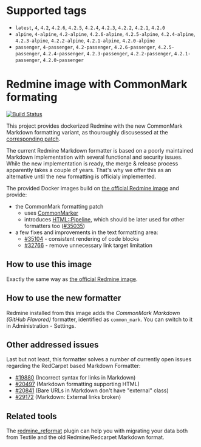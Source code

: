 <!--

********************************************************************************

WARNING:

    DO NOT EDIT "README.md"

    IT IS AUTO-GENERATED from files in "docs" directory

-->

# Supported tags

- `latest`, `4`, `4.2`, `4.2.6`, `4.2.5`, `4.2.4`, `4.2.3`, `4.2.2`, `4.2.1`, `4.2.0`
- `alpine`, `4-alpine`, `4.2-alpine`, `4.2.6-alpine`, `4.2.5-alpine`, `4.2.4-alpine`, `4.2.3-alpine`, `4.2.2-alpine`, `4.2.1-alpine`, `4.2.0-alpine`
- `passenger`, `4-passenger`, `4.2-passenger`, `4.2.6-passenger`, `4.2.5-passenger`, `4.2.4-passenger`, `4.2.3-passenger`, `4.2.2-passenger`, `4.2.1-passenger`, `4.2.0-passenger`

# Redmine image with CommonMark formating

[![Build Status](https://travis-ci.com/orchitech/docker-redmine-gfm.svg?branch=master)](https://travis-ci.com/orchitech/docker-redmine-gfm)

This project provides dockerized Redmine with the new CommonMark Markdown formatting variant, as thouroughly discusessed at the [corresponding patch](https://www.redmine.org/issues/32424).

The current Redmine Markdown formatter is based on a poorly maintained Markdown implementation with several functional and security issues. While the new implementation is ready, the merge & release process apparently takes a couple of years. That's why we offer this as an alternative until the new formatting is officialy implemented.

The provided Docker images build on [the official Redmine image](https://hub.docker.com/_/redmine) and provide:
- the CommonMark formatting patch
  - uses [CommonMarker](https://github.com/gjtorikian/commonmarker)
  - introduces [HTML::Pipeline](https://github.com/jch/html-pipeline), which should be later used for other formatters too ([#35035](https://www.redmine.org/issues/35035))
- a few fixes and improvements in the text formatting area:
  - [#35104](https://www.redmine.org/issues/35104) - consistent rendering of code blocks
  - [#32766](https://www.redmine.org/issues/32766) - remove unnecessary link target limitation

## How to use this image

Exactly the same way as [the official Redmine image](https://hub.docker.com/_/redmine).

## How to use the new formatter

Redmine installed from this image adds the *CommonMark Markdown (GitHub Flavored)* formatter, identified as `common_mark`. You can switch to it in Administration - Settings.

## Other addressed issues

Last but not least, this formatter solves a number of currently open issues regarding the RedCarpet based Markdown Formatter:
- [#19880](https://redmine.org/issues/19880) (Incorrect syntax for links in Markdown)
- [#20497](https://redmine.org/issues/20497) (Markdown formatting supporting HTML)
- [#20841](https://redmine.org/issues/20841) (Bare URLs in Markdown don't have "external" class)
- [#29172](https://redmine.org/issues/29172) (Markdown: External links broken)

## Related tools

The [redmine_reformat](https://github.com/orchitech/redmine_reformat) plugin
can help you with migrating your data both from Textile and the old
Redmine/Redcarpet Markdown format.
